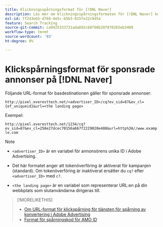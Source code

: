 ```yaml
---
title: Klickningsspårningsformat för [!DNL Naver]
description: Läs mer om klickningsspårningsformaten för [!DNL Naver] konton.
exl-id: ff243eb5-d768-4e5c-b5b3-015fe22c9d5a
feature: Search Tracking
source-git-commit: ca9425333731ada692c68f08b20f070265eb3409
workflow-type: tm+mt
source-wordcount: '93'
ht-degree: 0%

---
```


# Klickspårningsformat för sponsrade annonser på [!DNL Naver]

Följande URL-format för basdestinationen gäller för sponsrade annonser:

`http://pixel.everesttech.net/<advertiser_ID>/cq?ev_sid=87&ev_cl={ef_uniqueid}&url=<the landing page>`

Exempel:

`http://pixel.everesttech.net/1234/cq?ev_sid=87&ev_cl=258e27dcec70156a667f2229020e488&url=http%3A//www.example.com`

>[!NOTE]
>
>* `<advertiser_ID>` är en variabel för annonsörens unika ID i Adobe Advertising.
>
>* Det här formatet anger att tokenöverföring är aktiverat för kampanjen (standard). Om tokenöverföring är inaktiverat ersätter du `cq?` efter `<advertiser_ID>` med `c?`.
>
* `<the landing page>` är en variabel som representerar URL:en på din webbplats som slutanvändarna dirigeras till.

>[!MORELIKETHIS]
>
>* [Om URL-format för klickspårning för tjänsten för spårning av konvertering i Adobe Advertising](formats-click-tracking-about.md)
>* [Format för spårningskod för AMO ID](amo-id-tracking-parameter.md)
